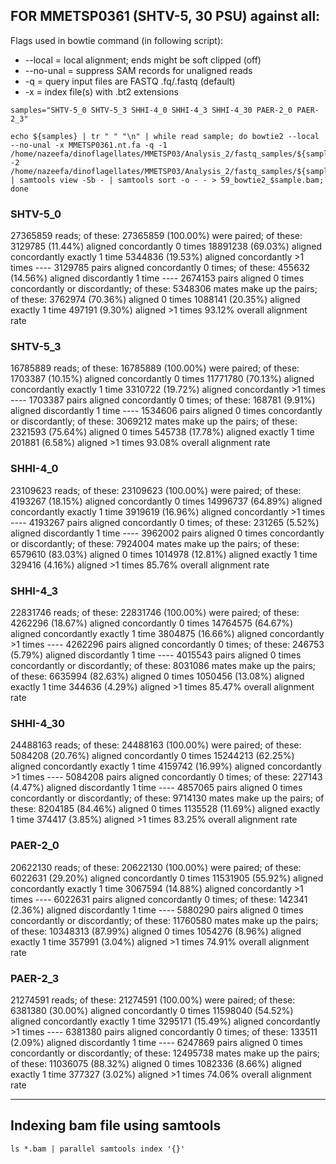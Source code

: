 ## FOR MMETSP0361 (SHTV-5, 30 PSU) against all:

Flags used in bowtie command (in following script):

* --local = local alignment; ends might be soft clipped (off)
* --no-unal = suppress SAM records for unaligned reads
* -q = query input files are FASTQ .fq/.fastq (default)
* -x = index file(s) with .bt2 extensions

```
samples="SHTV-5_0 SHTV-5_3 SHHI-4_0 SHHI-4_3 SHHI-4_30 PAER-2_0 PAER-2_3"
```
```
echo ${samples} | tr " " "\n" | while read sample; do bowtie2 --local --no-unal -x MMETSP0361.nt.fa -q -1 /home/nazeefa/dinoflagellates/MMETSP03/Analysis_2/fastq_samples/${sample}_1.fastq.gz -2 /home/nazeefa/dinoflagellates/MMETSP03/Analysis_2/fastq_samples/${sample}_2.fastq.gz | samtools view -Sb - | samtools sort -o - - > 59_bowtie2_$sample.bam; done

```
### SHTV-5_0 

27365859 reads; of these:
  27365859 (100.00%) were paired; of these:
    3129785 (11.44%) aligned concordantly 0 times
    18891238 (69.03%) aligned concordantly exactly 1 time
    5344836 (19.53%) aligned concordantly >1 times
    ----
    3129785 pairs aligned concordantly 0 times; of these:
      455632 (14.56%) aligned discordantly 1 time
    ----
    2674153 pairs aligned 0 times concordantly or discordantly; of these:
      5348306 mates make up the pairs; of these:
        3762974 (70.36%) aligned 0 times
        1088141 (20.35%) aligned exactly 1 time
        497191 (9.30%) aligned >1 times
93.12% overall alignment rate

### SHTV-5_3 

16785889 reads; of these:
  16785889 (100.00%) were paired; of these:
    1703387 (10.15%) aligned concordantly 0 times
    11771780 (70.13%) aligned concordantly exactly 1 time
    3310722 (19.72%) aligned concordantly >1 times
    ----
    1703387 pairs aligned concordantly 0 times; of these:
      168781 (9.91%) aligned discordantly 1 time
    ----
    1534606 pairs aligned 0 times concordantly or discordantly; of these:
      3069212 mates make up the pairs; of these:
        2321593 (75.64%) aligned 0 times
        545738 (17.78%) aligned exactly 1 time
        201881 (6.58%) aligned >1 times
93.08% overall alignment rate

### SHHI-4_0 

23109623 reads; of these:
  23109623 (100.00%) were paired; of these:
    4193267 (18.15%) aligned concordantly 0 times
    14996737 (64.89%) aligned concordantly exactly 1 time
    3919619 (16.96%) aligned concordantly >1 times
    ----
    4193267 pairs aligned concordantly 0 times; of these:
      231265 (5.52%) aligned discordantly 1 time
    ----
    3962002 pairs aligned 0 times concordantly or discordantly; of these:
      7924004 mates make up the pairs; of these:
        6579610 (83.03%) aligned 0 times
        1014978 (12.81%) aligned exactly 1 time
        329416 (4.16%) aligned >1 times
85.76% overall alignment rate

### SHHI-4_3

22831746 reads; of these:
  22831746 (100.00%) were paired; of these:
    4262296 (18.67%) aligned concordantly 0 times
    14764575 (64.67%) aligned concordantly exactly 1 time
    3804875 (16.66%) aligned concordantly >1 times
    ----
    4262296 pairs aligned concordantly 0 times; of these:
      246753 (5.79%) aligned discordantly 1 time
    ----
    4015543 pairs aligned 0 times concordantly or discordantly; of these:
      8031086 mates make up the pairs; of these:
        6635994 (82.63%) aligned 0 times
        1050456 (13.08%) aligned exactly 1 time
        344636 (4.29%) aligned >1 times
85.47% overall alignment rate

### SHHI-4_30

24488163 reads; of these:
  24488163 (100.00%) were paired; of these:
    5084208 (20.76%) aligned concordantly 0 times
    15244213 (62.25%) aligned concordantly exactly 1 time
    4159742 (16.99%) aligned concordantly >1 times
    ----
    5084208 pairs aligned concordantly 0 times; of these:
      227143 (4.47%) aligned discordantly 1 time
    ----
    4857065 pairs aligned 0 times concordantly or discordantly; of these:
      9714130 mates make up the pairs; of these:
        8204185 (84.46%) aligned 0 times
        1135528 (11.69%) aligned exactly 1 time
        374417 (3.85%) aligned >1 times
83.25% overall alignment rate

### PAER-2_0 

20622130 reads; of these:
  20622130 (100.00%) were paired; of these:
    6022631 (29.20%) aligned concordantly 0 times
    11531905 (55.92%) aligned concordantly exactly 1 time
    3067594 (14.88%) aligned concordantly >1 times
    ----
    6022631 pairs aligned concordantly 0 times; of these:
      142341 (2.36%) aligned discordantly 1 time
    ----
    5880290 pairs aligned 0 times concordantly or discordantly; of these:
      11760580 mates make up the pairs; of these:
        10348313 (87.99%) aligned 0 times
        1054276 (8.96%) aligned exactly 1 time
        357991 (3.04%) aligned >1 times
74.91% overall alignment rate

### PAER-2_3

21274591 reads; of these:
  21274591 (100.00%) were paired; of these:
    6381380 (30.00%) aligned concordantly 0 times
    11598040 (54.52%) aligned concordantly exactly 1 time
    3295171 (15.49%) aligned concordantly >1 times
    ----
    6381380 pairs aligned concordantly 0 times; of these:
      133511 (2.09%) aligned discordantly 1 time
    ----
    6247869 pairs aligned 0 times concordantly or discordantly; of these:
      12495738 mates make up the pairs; of these:
        11036075 (88.32%) aligned 0 times
        1082336 (8.66%) aligned exactly 1 time
        377327 (3.02%) aligned >1 times
74.06% overall alignment rate

---------------------------------------------

## Indexing bam file using samtools

```
ls *.bam | parallel samtools index '{}'
```
